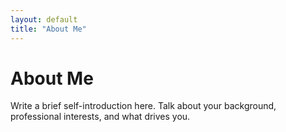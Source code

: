 ```yaml
---
layout: default
title: "About Me"
---
```


<div class="content">
    <h1>About Me</h1>
    <p>Write a brief self-introduction here. Talk about your background, professional interests, and what drives you.</p>
</div>